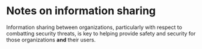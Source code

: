 # Notes on information sharing
Information sharing between organizations, particularly with respect to combatting security threats, is key
to helping provide safety and security for those organizations __and__ their users.
